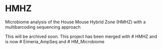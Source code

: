 # HMHZ
Microbiome analysis  of the House Mouse Hybrid Zone (HMHZ) with a multibarcoding sequencing approach

This will be archived soon. This project has been merged with # HMHZ and is now # Eimeria_AmpSeq and # HM_Microbiome
